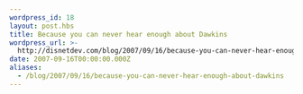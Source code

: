 ```yaml
---
wordpress_id: 18
layout: post.hbs
title: Because you can never hear enough about Dawkins
wordpress_url: >-
  http://disnetdev.com/blog/2007/09/16/because-you-can-never-hear-enough-about-dawkins/
date: 2007-09-16T00:00:00.000Z
aliases:
  - /blog/2007/09/16/because-you-can-never-hear-enough-about-dawkins
---
```

<object height="353" width="425">
<param name="movie" value="http://www.youtube.com/v/kGGkg7mGVDc"></param>
<param name="wmode" value="transparent"></param>
<embed src="http://www.youtube.com/v/kGGkg7mGVDc" type="application/x-shockwave-flash" wmode="transparent" height="353" width="425">
</embed>
</object>
